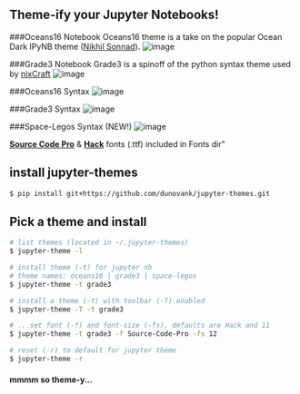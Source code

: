 ## Theme-ify your Jupyter Notebooks!

###Oceans16 Notebook
Oceans16 theme is a take on the popular Ocean Dark IPyNB theme ([Nikhil Sonnad](https://github.com/nsonnad/base16-ipython-notebook)).
![image](https://github.com/dunovank/jupyter-themes/blob/master/Screens/oceans16_nb.png?raw=true)

###Grade3 Notebook
Grade3 is a spinoff of the python syntax theme used by [nixCraft](http://www.cyberciti.biz/faq/python-sleep-command-syntax-example/)
![image](https://github.com/dunovank/jupyter-themes/blob/master/Screens/grade3_nb.png?raw=true)

###Oceans16 Syntax
![image](https://github.com/dunovank/jupyter-themes/blob/master/Screens/oceans16.png?raw=true)

###Grade3 Syntax
![image](https://github.com/dunovank/jupyter-themes/blob/master/Screens/grade3.png?raw=true)

###Space-Legos Syntax (NEW!)
![image](https://github.com/dunovank/jupyter-themes/blob/master/Screens/space-legos.png?raw=true)

[__Source Code Pro__](https://github.com/adobe/Source-Code-Pro) &  [__Hack__](https://github.com/chrissimpkins/Hack) fonts (.ttf) included in Fonts dir"

## install jupyter-themes

```sh
$ pip install git+https://github.com/dunovank/jupyter-themes.git
```

## Pick a theme and install

```sh
# list themes (located in ~/.jupyter-themes)
$ jupyter-theme -l

# install theme (-t) for jupyter nb
# theme names: oceans16 | grade3 | space-legos
$ jupyter-theme -t grade3

# install a theme (-t) with toolbar (-T) enabled
$ jupyter-theme -T -t grade3

# ...set font (-f) and font-size (-fs), defaults are Hack and 11
$ jupyter-theme -t grade3 -f Source-Code-Pro -fs 12

# reset (-r) to default for jupyter theme
$ jupyter-theme -r
```
#### mmmm so theme-y...
